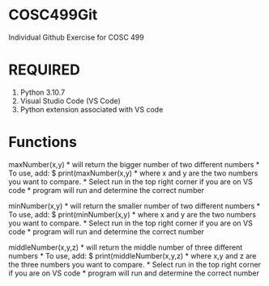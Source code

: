 # COSC499Git


Individual Github Exercise for COSC 499


# REQUIRED
1. Python 3.10.7
2. Visual Studio Code (VS Code)
3. Python extension associated with VS code

# Functions
maxNumber(x,y)
    * will return the bigger number of two different numbers
    * To use, add: 
      $ print(maxNumber(x,y) 
            * where x and y are the two numbers you want to compare. 
    * Select run in the top right corner if you are on VS code
    * program will run and determine the correct number
    
minNumber(x,y)
    * will return the smaller number of two different numbers
    * To use, add: 
        $ print(minNumber(x,y) 
            * where x and y are the two numbers you want to compare. 
    * Select run in the top right corner if you are on VS code
    * program will run and determine the correct number
    
middleNumber(x,y,z)
    * will return the middle number of three different numbers
    * To use, add: 
        $ print(middleNumber(x,y,z) 
            * where x,y and z are the three numbers you want to compare. 
    * Select run in the top right corner if you are on VS code
    * program will run and determine the correct number
   
